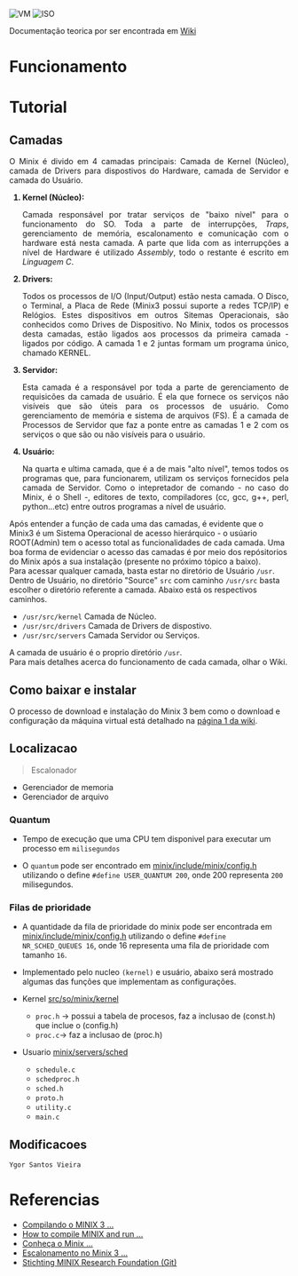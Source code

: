 ![VM](https://img.shields.io/badge/VM-VirtualBox-success)
![ISO](https://img.shields.io/badge/ISO-Linux-red)

Documentação teorica por ser encontrada em [Wiki](https://github.com/danieldiv/minix/wiki)

# Funcionamento

# Tutorial

## Camadas

<p align="justify">
  O Minix é divido em 4 camadas principais: Camada de Kernel (Núcleo), camada de Drivers para dispostivos do Hardware, camada de Servidor e camada do Usuário.
  <ol>
  
  <strong>
    <li>
      Kernel (Núcleo):
    </li>
  </strong>
  <p align="justify">
    Camada responsável por tratar serviços de "baixo nível" para o funcionamento do SO. Toda a parte de interrupções, <i>Traps</i>, gerenciamento de memória, escalonamento e comunicação com o hardware está nesta camada. A parte que lida com as interrupções a nível de Hardware é utilizado <i>Assembly</i>, todo o restante é escrito em <i>Linguagem C</i>.
  </p>
  
  <strong>
  <li>
      Drivers:
    </li>
  </strong>
  <p align="justify">
    Todos os processos de I/O (Input/Output) estão nesta camada. O Disco, o Terminal, a Placa de Rede (Minix3 possui suporte a redes TCP/IP) e Relógios. Estes dispositivos em outros Sitemas Operacionais, são conhecidos como Drives de Dispositivo. No Minix, todos os processos desta camadas, estão ligados aos processos da primeira camada - ligados por código. A camada 1 e 2 juntas formam um programa único, chamado KERNEL.
  </p>
  
   <strong>
  <li>
      Servidor:
    </li>
  </strong>
  <p align="justify">
    Esta camada é a responsável por toda a parte de gerenciamento de requisicões da camada de usuário. É ela que fornece os serviços não visíveis que são úteis para os processos de usuário. Como gerenciamento de memória e sistema de arquivos (FS). É a camada de Processos de Servidor que faz a ponte entre as camadas 1 e 2 com os serviços o que são ou não visíveis para o usuário. 
  </p>
  
   <strong>
  <li>
      Usuário:
    </li>
  </strong>
  <p align="justify">
    Na quarta e ultima camada, que é a de mais "alto nível", temos todos os programas que, para funcionarem, utilizam os serviços fornecidos pela camada de Servidor. Como o intepretador de comando - no caso do Minix, é o Shell -, editores de texto, compiladores (cc, gcc, g++, perl, python...etc) entre outros programas a nível de usuário.
  </p>
  
  </ol>
  
  Após entender a função de cada uma das camadas, é evidente que o Minix3 é um Sistema Operacional de acesso hierárquico - o usúario ROOT(Admin) tem o acesso total as funcionalidades de cada camada. Uma boa forma de evidenciar o acesso das camadas é por meio dos repósitorios do Minix após a sua instalação (presente no próximo tópico a baixo).<br>
  Para acessar qualquer camada, basta estar no diretório de Usuário <code>/usr</code>. Dentro de Usuário, no diretório "Source" <code>src</code> com caminho <code>/usr/src</code> basta escolher o diretório referente a camada. Abaixo está os respectivos caminhos.<br>
  
  <ul>    
    <li>
      <code>/usr/src/kernel</code> Camada de Núcleo.
    </li>
   <li>
        <code>/usr/src/drivers</code> Camada de Drivers de dispostivo.
    </li>
    <li>
        <code>/usr/src/servers</code> Camada Servidor ou Serviços.
    </li>
  </ul>
  
  A camada de usuário é o proprio diretório <code>/usr</code>.<br>
  Para mais detalhes acerca do funcionamento de cada camada, olhar o Wiki.
  
</p>

## Como baixar e instalar

O processo de download e instalação do Minix 3 bem como o download e configuração da máquina virtual está detalhado na <a href="https://github.com/danieldiv/minix/wiki/1-Como-baixar-e-instalar"> página 1 da wiki</a>.

## Localizacao

> Escalonador

- Gerenciador de memoria
- Gerenciador de arquivo

### Quantum

- Tempo de execução que uma CPU tem disponivel para executar um processo em `milisegundos`

- O `quantum` pode ser encontrado em [minix/include/minix/config.h](https://github.com/danieldiv/minix/blob/master/minix/include/minix/config.h#L74) utilizando o define `#define USER_QUANTUM 200`, onde 200 representa `200` milisegundos.

### Filas de prioridade

- A quantidade da fila de prioridade do minix pode ser encontrada em [minix/include/minix/config.h](https://github.com/danieldiv/minix/blob/master/minix/include/minix/config.h#L66) utilizando o define `#define NR_SCHED_QUEUES 16`, onde 16 representa uma fila de prioridade com tamanho `16`.

- Implementado pelo nucleo `(kernel)` e usuário, abaixo será mostrado algumas das funções que implementam as configurações.

- Kernel [src/so/minix/kernel](https://github.com/danieldiv/minix/tree/master/minix/kernel)

  - `proc.h` -> possui a tabela de procesos, faz a inclusao de (const.h) que inclue o (config.h)
  - `proc.c`-> faz a inclusao de (proc.h)

- Usuario [minix/servers/sched](https://github.com/danieldiv/minix/tree/master/minix/servers/sched)
  - `schedule.c`
  - `schedproc.h`
  - `sched.h`
  - `proto.h`
  - `utility.c`
  - `main.c`

## Modificacoes

`Ygor Santos Vieira`

# Referencias

- [Compilando o MINIX 3 ...](https://sergioprado.org/compilando-o-minix-3-para-beaglebone-black/)
- [How to compile MINIX and run ...](https://www.youtube.com/watch?v=cH1UDLp9pQ0)
- [Conheça o Minix ...](https://sempreupdate.com.br/minix-o-sistema-que-o-linus-se-basesou-para-criar-o-linux/)
- [Escalonamento no Minix 3 ...](https://www.youtube.com/watch?v=-TUmEsa3sno)
- [Stichting MINIX Research Foundation (Git)](https://github.com/Stichting-MINIX-Research-Foundation/minix)
